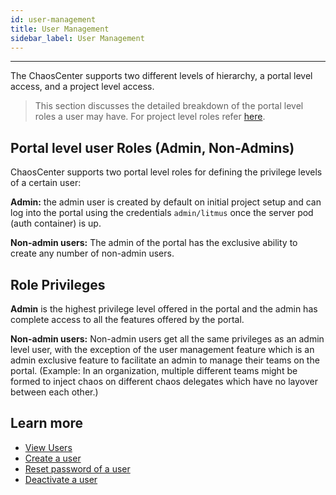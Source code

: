 ```yaml
---
id: user-management
title: User Management
sidebar_label: User Management
---
```


---

The ChaosCenter supports two different levels of hierarchy, a portal level access, and a project level access.

> This section discusses the detailed breakdown of the portal level roles a user may have. For project level roles refer [here](teaming.md).

## Portal level user Roles (Admin, Non-Admins)

ChaosCenter supports two portal level roles for defining the privilege levels of a certain user:

**Admin:** the admin user is created by default on initial project setup and can log into the portal using the credentials `admin/litmus` once the server pod (auth container) is up.

**Non-admin users:** The admin of the portal has the exclusive ability to create any number of non-admin users.

## Role Privileges

**Admin** is the highest privilege level offered in the portal and the admin has complete access to all the features offered by the portal.

**Non-admin users:** Non-admin users get all the same privileges as an admin level user, with the exception of the user management feature which is an admin exclusive feature to facilitate an admin to manage their teams on the portal. (Example: In an organization, multiple different teams might be formed to inject chaos on different chaos delegates which have no layover between each other.)

## Learn more

- [View Users](../user-guides/view-user.md)
- [Create a user](../user-guides/create-user.md)
- [Reset password of a user](../user-guides/reset-password.md)
- [Deactivate a user](../user-guides/deactivate-user.md)
